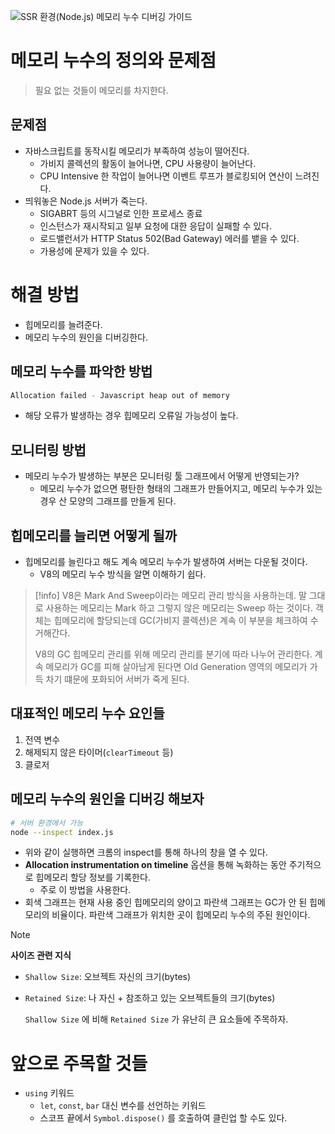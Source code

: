 ![SSR 환경(Node.js) 메모리 누수 디버깅 가이드](https://www.youtube.com/watch?v=P3C7fzMqIYg)

# 메모리 누수의 정의와 문제점

> 필요 없는 것들이 메모리를 차지한다.

## 문제점

- 자바스크립트를 동작시킬 메모리가 부족하여 성능이 떨어진다.
	- 가비지 콜렉션의 활동이 늘어나면, CPU 사용량이 늘어난다.
	- CPU Intensive 한 작업이 늘어나면 이벤트 루프가 블로킹되어 연산이 느려진다.
- 띄워놓은 Node.js 서버가 죽는다.
	- SIGABRT 등의 시그널로 인한 프로세스 종료
	- 인스턴스가 재시작되고 일부 요청에 대한 응답이 실패할 수 있다.
	- 로드밸런서가 HTTP Status 502(Bad Gateway) 에러를 뱉을 수 있다.
	- 가용성에 문제가 있을 수 있다.

# 해결 방법

- 힙메모리를 늘려준다.
- 메모리 누수의 원인을 디버깅한다.

## 메모리 누수를 파악한 방법

```sh
Allocation failed - Javascript heap out of memory
```

- 해당 오류가 발생하는 경우 힙메모리 오류일 가능성이 높다.

## 모니터링 방법

- 메모리 누수가 발생하는 부분은 모니터링 툴 그래프에서 어떻게 반영되는가?
	- 메모리 누수가 없으면 평탄한 형태의 그래프가 만들어지고, 메모리 누수가 있는 경우 산 모양의 그래프를 만들게 된다.

## 힙메모리를 늘리면 어떻게 될까

- 힙메모리를 늘린다고 해도 계속 메모리 누수가 발생하여 서버는 다운될 것이다.
	- V8의 메모리 누수 방식을 알면 이해하기 쉽다.

> [!info]
>  V8은 Mark And Sweep이라는 메모리 관리 방식을 사용하는데. 말 그대로 사용하는 메모리는 Mark 하고 그렇지 않은 메모리는 Sweep 하는 것이다. 객체는 힙메모리에 할당되는데 GC(가비지 콜렉션)은 계속 이 부분을 체크하여 수거해간다.
>  
>  V8의 GC 힙메모리 관리를 위해 메모리 관리를 분기에 따라 나누어 관리한다. 계속 메모리가 GC를 피해 살아남게 된다면 Old Generation 영역의 메모리가 가득 차기 떄문에 포화되어 서버가 죽게 된다.

## 대표적인 메모리 누수 요인들

1. 전역 변수
2. 해제되지 않은 타이머(`clearTimeout` 등)
3. 클로저

## 메모리 누수의 원인을 디버깅 해보자

```sh
# 서버 환경에서 가능
node --inspect index.js
```

- 위와 같이 실행하면 크롬의 inspect를 통해 하나의 창을 열 수 있다.
- **Allocation instrumentation on timeline** 옵션을 통해 녹화하는 동안 주기적으로 힙메모리 할당 정보를 기록한다.
	- 주로 이 방법을 사용한다.
- 회색 그래프는 현재 사용 중인 힙메모리의 양이고 파란색 그래프는 GC가 안 된 힙메모리의 비율이다. 파란색 그래프가 위치한 곳이 힙메모리 누수의 주된 원인이다.

> [!note] 
>**사이즈 관련 지식**
> 
> - `Shallow Size`: 오브젝트 자신의 크기(bytes)
> - `Retained Size`: 나 자신 + 참조하고 있는 오브젝트들의 크기(bytes) 
>   
>   `Shallow Size` 에 비해 `Retained Size` 가 유난히 큰 요소들에 주목하자.

# 앞으로 주목할 것들

- `using` 키워드
	- `let`, `const`, `bar` 대신 변수를 선언하는 키워드
	- 스코프 끝에서 `Symbol.dispose()` 를 호출하여 클린업 할 수도 있다.
